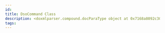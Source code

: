 ```yaml
---
id: 
title: DsoCommand Class
description: <doxmlparser.compound.docParaType object at 0x7168a8092c30>
tags:
---
```

